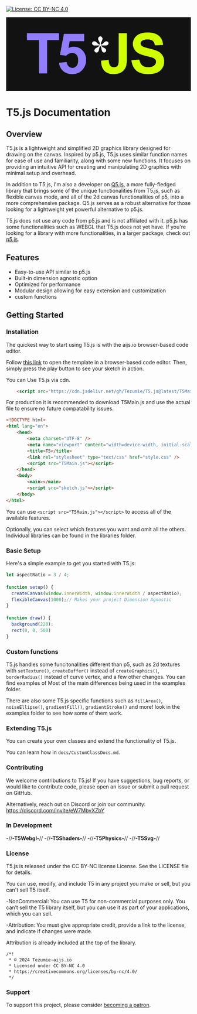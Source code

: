 [![License: CC BY-NC 4.0](https://img.shields.io/badge/License-CC%20BY--NC%204.0-lightgrey.svg)](https://creativecommons.org/licenses/by-nc/4.0/)

![T5 Logo](t5-logo.PNG)

# T5.js Documentation

## Overview

T5.js is a lightweight and simplified 2D graphics library designed for drawing on the canvas. Inspired by p5.js, T5.js uses similar function names for ease of use and familiarity, along with some new functions. It focuses on providing an intuitive API for creating and manipulating 2D graphics with minimal setup and overhead. 

In addition to T5.js, I'm also a developer on [Q5.js](https://github.com/quinton-ashley/q5.js), a more fully-fledged library that brings some of the unique functionalities from T5.js, such as flexible canvas mode, and all of the 2d canvas functionalities of p5, into a more comprehensive package. Q5.js serves as a robust alternative for those looking for a lightweight yet powerful alternative to p5.js.

T5.js does not use any code from p5.js and is not affiliated with it. p5.js has some functionalities such as WEBGL that T5.js does not yet have. If you're looking for a library with more functionalities, in a larger package, check out [p5.js](https://github.com/processing/p5.js/tree/main).


## Features
- Easy-to-use API similar to p5.js
- Built-in dimension agnostic option
- Optimized for performance
- Modular design allowing for easy extension and customization
- custom functions
  

## Getting Started

### Installation

The quickest way to start using T5.js is with the aijs.io browser-based code editor.

Follow [this link](https://aijs.io/editor?user=aijs&project=T5JS) to open the template in a browser-based code editor. Then, simply press the play button to see your sketch in action.


You can Use T5.js via cdn.

```html
    <script src="https://cdn.jsdelivr.net/gh/Tezumie/T5.js@latest/T5Main.js"></script>
```

For production it is recommended to download T5Main.js and use the actual file to ensure no future compatability issues.

```html
<!DOCTYPE html>
<html lang="en">
    <head>
        <meta charset="UTF-8" />
        <meta name="viewport" content="width=device-width, initial-scale=1.0" />
        <title>T5</title>
        <link rel="stylesheet" type="text/css" href="style.css" />
        <script src="T5Main.js"></script>
    </head>
    <body>
        <main></main>
        <script src="sketch.js"></script>
    </body>
</html>

```
You can use `<script src="T5Main.js"></script>` to access all of the available features.

Optionally, you can select which features you want and omit all the others. Individual libraries can be found in the libraries folder.


### Basic Setup

Here's a simple example to get you started with T5.js:

```js
let aspectRatio = 3 / 4;

function setup() {
  createCanvas(window.innerWidth, window.innerWidth / aspectRatio);
  flexibleCanvas(1000);// Makes your project Dimension Agnostic
}

function draw() {
  background(220);
  rect(0, 0, 500)
}
```
### Custom functions

T5.js handles some funcitonalities different than p5, such as 2d textures with `setTexture()`, `createBuffer()` instead of `createGraphics()`, `borderRadius()` instead of curve vertex, and a few other changes. You can find examples of Most of the main differences being used in the examples folder.

There are also some T5.js specific functions such as `fillArea()`, `noiseEllipse()`,  `gradientFill()`, `gradientStroke()` and more! look in the examples folder to see how some of them work.

### Extending T5.js

You can create your own classes and extend the functionality of T5.js.

You can learn how in `docs/CustomClassDocs.md`.

### Contributing

We welcome contributions to T5.js! If you have suggestions, bug reports, or would like to contribute code, please open an issue or submit a pull request on GitHub.

Alternatively, reach out on Discord or join our community: https://discord.com/invite/eW7MbvXZbY

### In Development

-//********************************-T5Webgl-********************************//
-//********************************-T5Shaders-********************************//
-//********************************-T5Physics-********************************//
-//********************************-T5Svg-********************************//

### License

T5.js is released under the CC BY-NC license License. See the LICENSE file for details.

You can use, modify, and include T5 in any project you make or sell, but you can't sell T5 itself.

-NonCommercial: You can use T5 for non-commercial purposes only. You can’t sell the T5 library itself, but you can use it as part of your applications, which you can sell.

-Attribution: You must give appropriate credit, provide a link to the license, and indicate if changes were made.

Attribution is already included at the top of the library.

```
/*!
 * © 2024 Tezumie-aijs.io
 * Licensed under CC BY-NC 4.0
 * https://creativecommons.org/licenses/by-nc/4.0/
 */

 ```

### Support

To support this project, please consider [becoming a patron](https://www.patreon.com/aijscodeeditor).










